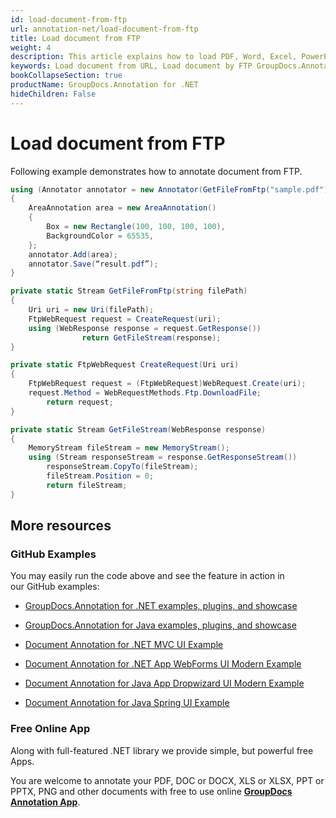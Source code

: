 ```yaml
---
id: load-document-from-ftp
url: annotation-net/load-document-from-ftp
title: Load document from FTP
weight: 4
description: This article explains how to load PDF, Word, Excel, PowerPoint documents from FTP when using GroupDocs.Annotation for .NET.
keywords: Load document from URL, Load document by FTP GroupDocs.Annotation
bookCollapseSection: true
productName: GroupDocs.Annotation for .NET
hideChildren: False
---
```


# Load document from FTP

Following example demonstrates how to annotate document from FTP.

```csharp
using (Annotator annotator = new Annotator(GetFileFromFtp("sample.pdf")))
{
	AreaAnnotation area = new AreaAnnotation()
	{
		Box = new Rectangle(100, 100, 100, 100),
		BackgroundColor = 65535,
	};
	annotator.Add(area);
	annotator.Save(“result.pdf”);
}

private static Stream GetFileFromFtp(string filePath)
{
	Uri uri = new Uri(filePath);
	FtpWebRequest request = CreateRequest(uri);
	using (WebResponse response = request.GetResponse())
                return GetFileStream(response);
}

private static FtpWebRequest CreateRequest(Uri uri)
{
	FtpWebRequest request = (FtpWebRequest)WebRequest.Create(uri);
	request.Method = WebRequestMethods.Ftp.DownloadFile;
		return request;
}

private static Stream GetFileStream(WebResponse response)
{
	MemoryStream fileStream = new MemoryStream();
	using (Stream responseStream = response.GetResponseStream())
		responseStream.CopyTo(fileStream);
		fileStream.Position = 0;
		return fileStream;
}
```

## More resources

### GitHub Examples

You may easily run the code above and see the feature in action in our GitHub examples:

*   [GroupDocs.Annotation for .NET examples, plugins, and showcase](https://github.com/groupdocs-annotation/GroupDocs.Annotation-for-.NET)
    
*   [GroupDocs.Annotation for Java examples, plugins, and showcase](https://github.com/groupdocs-annotation/GroupDocs.Annotation-for-Java)
    
*   [Document Annotation for .NET MVC UI Example](https://github.com/groupdocs-annotation/GroupDocs.Annotation-for-.NET-MVC) 
    
*   [Document Annotation for .NET App WebForms UI Modern Example](https://github.com/groupdocs-annotation/GroupDocs.Annotation-for-.NET-WebForms)
    
*   [Document Annotation for Java App Dropwizard UI Modern Example](https://github.com/groupdocs-annotation/GroupDocs.Annotation-for-Java-Dropwizard)
    
*   [Document Annotation for Java Spring UI Example](https://github.com/groupdocs-annotation/GroupDocs.Annotation-for-Java-Spring)
    

### Free Online App

Along with full-featured .NET library we provide simple, but powerful free Apps.

You are welcome to annotate your PDF, DOC or DOCX, XLS or XLSX, PPT or PPTX, PNG and other documents with free to use online **[GroupDocs Annotation App](https://products.groupdocs.app/annotation)**.
